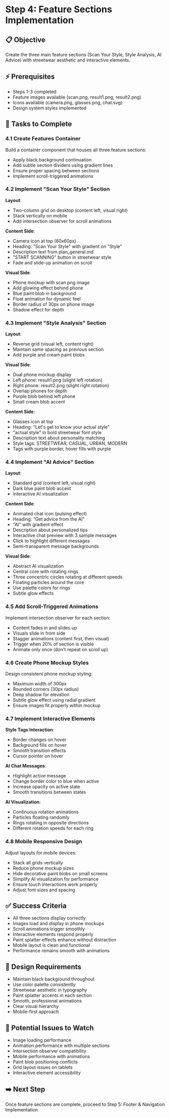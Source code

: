 # Step 4: Feature Sections Implementation

## 📋 Objective
Create the three main feature sections (Scan Your Style, Style Analysis, AI Advice) with streetwear aesthetic and interactive elements.

## ⚡ Prerequisites
- Steps 1-3 completed
- Feature images available (scan.png, result1.png, result2.png)
- Icons available (camera.png, glasses.png, chat.svg)
- Design system styles implemented

## 📝 Tasks to Complete

### 4.1 Create Features Container
Build a container component that houses all three feature sections:
- Apply black background continuation
- Add subtle section dividers using gradient lines
- Ensure proper spacing between sections
- Implement scroll-triggered animations

### 4.2 Implement "Scan Your Style" Section

**Layout**:
- Two-column grid on desktop (content left, visual right)
- Stack vertically on mobile
- Add intersection observer for scroll animations

**Content Side**:
- Camera icon at top (60x60px)
- Heading: "Scan Your Style" with gradient on "Style"
- Description text from plan_general.md
- "START SCANNING" button in streetwear style
- Fade and slide-up animation on scroll

**Visual Side**:
- Phone mockup with scan.png image
- Add glowing effect behind phone
- Blue paint blob in background
- Float animation for dynamic feel
- Border radius of 30px on phone image
- Shadow effect for depth

### 4.3 Implement "Style Analysis" Section

**Layout**:
- Reverse grid (visual left, content right)
- Maintain same spacing as previous section
- Add purple and cream paint blobs

**Visual Side**:
- Dual phone mockup display
- Left phone: result1.png (slight left rotation)
- Right phone: result2.png (slight right rotation)
- Overlap phones for depth
- Purple blob behind left phone
- Small cream blob accent

**Content Side**:
- Glasses icon at top
- Heading: "Let's get to know your actual style"
- "actual style" in bold streetwear font style
- Description text about personality matching
- Style tags: STREETWEAR, CASUAL, URBAN, MODERN
- Tags with purple border, hover fills with purple

### 4.4 Implement "AI Advice" Section

**Layout**:
- Standard grid (content left, visual right)
- Dark blue paint blob accent
- Interactive AI visualization

**Content Side**:
- Animated chat icon (pulsing effect)
- Heading: "Get advice from the AI"
- "AI" with gradient effect
- Description about personalized tips
- Interactive chat preview with 3 sample messages
- Click to highlight different messages
- Semi-transparent message backgrounds

**Visual Side**:
- Abstract AI visualization
- Central core with rotating rings
- Three concentric circles rotating at different speeds
- Floating particles around the core
- Use palette colors for rings
- Subtle glow effects

### 4.5 Add Scroll-Triggered Animations
Implement intersection observer for each section:
- Content fades in and slides up
- Visuals slide in from side
- Stagger animations (content first, then visual)
- Trigger when 20% of section is visible
- Animate only once (don't repeat on scroll up)

### 4.6 Create Phone Mockup Styles
Design consistent phone mockup styling:
- Maximum width of 300px
- Rounded corners (30px radius)
- Deep shadow for elevation
- Subtle glow effect using radial gradient
- Ensure images fit properly within mockup

### 4.7 Implement Interactive Elements

**Style Tags Interaction**:
- Border changes on hover
- Background fills on hover
- Smooth transition effects
- Cursor pointer on hover

**AI Chat Messages**:
- Highlight active message
- Change border color to blue when active
- Increase opacity on active state
- Smooth transitions between states

**AI Visualization**:
- Continuous rotation animations
- Particles floating randomly
- Rings rotating in opposite directions
- Different rotation speeds for each ring

### 4.8 Mobile Responsive Design
Adjust layouts for mobile devices:
- Stack all grids vertically
- Reduce phone mockup sizes
- Hide decorative paint blobs on small screens
- Simplify AI visualization for performance
- Ensure touch interactions work properly
- Adjust font sizes and spacing

## ✅ Success Criteria
- All three sections display correctly
- Images load and display in phone mockups
- Scroll animations trigger smoothly
- Interactive elements respond properly
- Paint splatter effects enhance without distraction
- Mobile layout is clean and functional
- Performance remains smooth with animations

## 🎨 Design Requirements
- Maintain black background throughout
- Use color palette consistently
- Streetwear aesthetic in typography
- Paint splatter accents in each section
- Smooth, professional animations
- Clear visual hierarchy
- Mobile-first approach

## 🚨 Potential Issues to Watch
- Image loading performance
- Animation performance with multiple sections
- Intersection observer compatibility
- Mobile performance with animations
- Paint blob positioning conflicts
- Grid layout issues on tablets
- Interactive element accessibility

## ➡️ Next Step
Once feature sections are complete, proceed to Step 5: Footer & Navigation Implementation